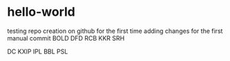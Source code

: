 # hello-world
testing repo creation on github for the first time
adding changes for the first manual commit
BOLD
DFD
RCB
KKR
SRH

DC
KXIP
IPL
BBL
PSL
